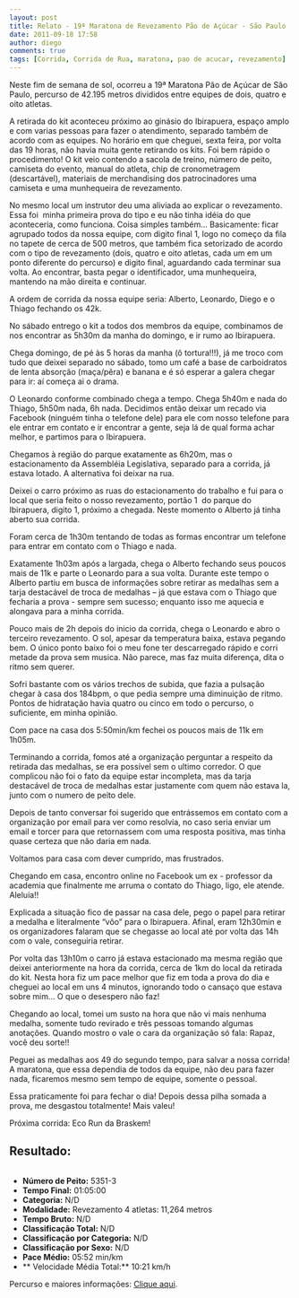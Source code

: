 ```yaml
---
layout: post
title: Relato - 19ª Maratona de Revezamento Pão de Açúcar - São Paulo
date: 2011-09-18 17:58
author: diego
comments: true
tags: [Corrida, Corrida de Rua, maratona, pao de acucar, revezamento]
---
```

Neste fim de semana de sol, ocorreu a 19ª Maratona Pão de Açúcar de São Paulo, percurso de 42.195 metros divididos entre equipes de dois, quatro e oito atletas.

A retirada do kit aconteceu próximo ao ginásio do Ibirapuera, espaço amplo e com varias pessoas para fazer o atendimento, separado também de acordo com as equipes. No horário em que cheguei, sexta feira, por volta das 19 horas, não havia muita gente retirando os kits. Foi bem rápido o procedimento! O kit veio contendo a sacola de treino, número de peito, camiseta do evento, manual do atleta, chip de cronometragem (descartável), materiais de merchandising dos patrocinadores uma camiseta e uma munhequeira de revezamento.

No mesmo local um instrutor deu uma aliviada ao explicar o revezamento. Essa foi  minha primeira prova do tipo e eu não tinha idéia do que aconteceria, como funciona. Coisa simples também... Basicamente: ficar agrupado todos da nossa equipe, com digito final 1, logo no começo da fila no tapete de cerca de 500 metros, que também fica setorizado de acordo com o tipo de revezamento (dois, quatro e oito atletas, cada um em um ponto diferente do percurso) e digito final, aguardando cada terminar sua volta. Ao encontrar, basta pegar o identificador, uma munhequeira, mantendo na mão direita e continuar.

A ordem de corrida da nossa equipe seria: Alberto, Leonardo, Diego e o Thiago fechando os 42k.

No sábado entrego o kit a todos dos membros da equipe, combinamos de nos encontrar as 5h30m da manha do domingo, e ir rumo ao Ibirapuera.

Chega domingo, de pé às 5 horas da manha (ô tortura!!!), já me troco com tudo que deixei separado no sábado, tomo um café a base de carboidratos de lenta absorção (maça/pêra) e banana e é só esperar a galera chegar para ir: aí começa ai o drama.

O Leonardo conforme combinado chega a tempo. Chega 5h40m e nada do Thiago, 5h50m nada, 6h nada. Decidimos então deixar um recado via Facebook (ninguém tinha o telefone dele) para ele com nosso telefone para ele entrar em contato e ir encontrar a gente, seja lá de qual forma achar melhor, e partimos para o Ibirapuera.

Chegamos à região do parque exatamente as 6h20m, mas o estacionamento da Assembléia Legislativa, separado para a corrida, já estava lotado. A alternativa foi deixar na rua.

Deixei o carro próximo as ruas do estacionamento do trabalho e fui para o local que seria feito o nosso revezamento, portão 1  do parque do Ibirapuera, digito 1, próximo a chegada. Neste momento o Alberto já tinha aberto sua corrida.

Foram cerca de 1h30m tentando de todas as formas encontrar um telefone para entrar em contato com o Thiago e nada.

Exatamente 1h03m após a largada, chega o Alberto fechando seus poucos mais de 11k e parte o Leonardo para a sua volta. Durante este tempo o Alberto partiu em busca de informações sobre retirar as medalhas sem a tarja destacável de troca de medalhas – já que estava com o Thiago que fecharia a prova - sempre sem sucesso; enquanto isso me aquecia e alongava para a minha corrida.

Pouco mais de 2h depois do inicio da corrida, chega o Leonardo e abro o terceiro revezamento. O sol, apesar da temperatura baixa, estava pegando bem. O único ponto baixo foi o meu fone ter descarregado rápido e corri metade da prova sem musica. Não parece, mas faz muita diferença, dita o ritmo sem querer.

Sofri bastante com os vários trechos de subida, que fazia a pulsação chegar à casa dos 184bpm, o que pedia sempre uma diminuição de ritmo. Pontos de hidratação havia quatro ou cinco em todo o percurso, o suficiente, em minha opinião.

Com pace na casa dos 5:50min/km fechei os poucos mais de 11k em 1h05m.

Terminando a corrida, fomos até a organização perguntar a respeito da retirada das medalhas, se era possível sem o ultimo corredor. O que complicou não foi o fato da equipe estar incompleta, mas da tarja destacável de troca de medalhas estar justamente com quem não estava la, junto com o numero de peito dele.

Depois de tanto conversar foi sugerido que entrássemos em contato com a organização por email para ver como resolvia, no caso seria enviar um email e torcer para que retornassem com uma resposta positiva, mas tinha quase certeza que não daria em nada.

Voltamos para casa com dever cumprido, mas frustrados.

Chegando em casa, encontro online no Facebook um ex - professor da academia que finalmente me arruma o contato do Thiago, ligo, ele atende. Aleluia!!

Explicada a situação fico de passar na casa dele, pego o papel para retirar a medalha e literalmente “vôo” para o Ibirapuera. Afinal, eram 12h30min e os organizadores falaram que se chegasse ao local até por volta das 14h com o vale, conseguiria retirar.

Por volta das 13h10m o carro já estava estacionado ma mesma região que deixei anteriormente na hora da corrida, cerca de 1km do local da retirada do kit. Nesta hora fiz um pace melhor que fiz em toda a prova do dia e cheguei ao local em uns 4 minutos, ignorando todo o cansaço que estava sobre mim... O que o desespero não faz!

Chegando ao local, tomei um susto na hora que não vi mais nenhuma medalha, somente tudo revirado e três pessoas tomando algumas anotações. Quando mostro o vale o cara da organização só fala: Rapaz, você deu sorte!!

Peguei as medalhas aos 49 do segundo tempo, para salvar a nossa corrida! A maratona, que essa dependia de todos da equipe, não deu para fazer nada, ficaremos mesmo sem tempo de equipe, somente o pessoal.

Essa praticamente foi para fechar o dia! Depois dessa pilha somada a prova, me desgastou totalmente! Mais valeu!

Próxima corrida: Eco Run da Braskem!

## Resultado:


<div class="moldura"><a class="lightbox cboxElement" href="http://www.diegoronan.com.br/diegoronan/wp-content/uploads/2011/09/pda_2011_big.jpg"><img src="http://www.diegoronan.com.br/diegoronan/wp-content/uploads/2011/09/pda_2011.jpg" alt="" /></a></div>

* **Número de Peito:** 5351-3
* **Tempo Final:** 01:05:00
* **Categoria:** N/D
* **Modalidade:** Revezamento 4 atletas: 11,264 metros
* **Tempo Bruto:** N/D
* **Classificação Total:** N/D
* **Classificação por Categoria:** N/D
* **Classificação por Sexo:** N/D
* **Pace Médio:** 05:52 min/km
* ** Velocidade Média Total:** 10:21 km/h

Percurso e maiores informações: <a href="http://www.runtastic.com/en/users/Diego-Ronan/sport-sessions/5450572" target="_blank">Clique aqui</a>.
